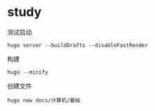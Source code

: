 # study

测试启动

`hugo server --buildDrafts --disableFastRender`

构建

`hugo --minify`

创建文件

`hugo new docs/计算机/基础`